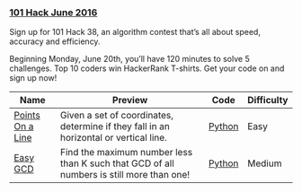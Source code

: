 
### [101 Hack June 2016](https://www.hackerrank.com/contests/101hack38)
Sign up for 101 Hack 38, an algorithm contest that’s all about speed, accuracy and efficiency. 

Beginning Monday, June 20th, you’ll have 120 minutes to solve 5 challenges. Top 10 coders win HackerRank T-shirts. Get your code on and sign up now! 


Name | Preview | Code | Difficulty
---- | ------- | ---- | ----------
[Points On a Line](https://www.hackerrank.com/contests/101hack38/challenges/points-on-a-line)|Given a set of coordinates, determine if they fall in an horizontal or vertical line.|[Python](points-on-a-line.py)|Easy
[Easy GCD](https://www.hackerrank.com/contests/101hack38/challenges/easy-gcd-1)|Find the maximum number less than K such that GCD of all numbers is still more than one!|[Python](easy-gcd-1.py)|Medium

